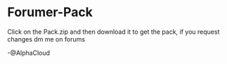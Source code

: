 # Forumer-Pack

Click on the Pack.zip and then download it to get the pack, if you request changes dm me on forums

-@AlphaCloud
